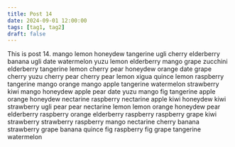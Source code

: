 ```yaml
---
title: Post 14
date: 2024-09-01 12:00:00
tags: [tag1, tag2]
draft: false
---
```

This is post 14.
mango
lemon
honeydew
tangerine
ugli
cherry
elderberry
banana
ugli
date
watermelon
yuzu
lemon
elderberry
mango
grape
zucchini
elderberry
tangerine
lemon
cherry
pear
honeydew
orange
date
grape
cherry
yuzu
cherry
pear
cherry
pear
lemon
xigua
quince
lemon
raspberry
tangerine
mango
orange
mango
apple
tangerine
watermelon
strawberry
kiwi
mango
honeydew
apple
pear
date
yuzu
mango
fig
tangerine
apple
orange
honeydew
nectarine
raspberry
nectarine
apple
kiwi
honeydew
kiwi
strawberry
ugli
pear
pear
nectarine
lemon
lemon
orange
honeydew
pear
elderberry
raspberry
orange
elderberry
raspberry
raspberry
grape
kiwi
strawberry
strawberry
raspberry
mango
nectarine
cherry
banana
strawberry
grape
banana
quince
fig
raspberry
fig
grape
tangerine
watermelon
